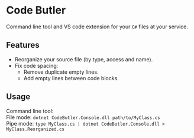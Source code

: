 # Code Butler

Command line tool and VS code extension for your `C#` files at your service.
## Features
 - Reorganize your source file (by type, access and name).
 - Fix code spacing:
   - Remove duplicate empty lines.
   - Add empty lines between code blocks.

## Usage
Command line tool:  
File mode: `dotnet CodeButler.Console.dll path/to/MyClass.cs`  
Pipe mode: `type MyClass.cs | dotnet CodeButler.Console.dll > MyClass.Reorganized.cs`
